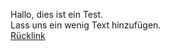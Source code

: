 Hallo, dies ist ein Test.  
Lass uns ein wenig Text hinzufügen.  
[Rücklink](https://ewildingli.github.io/Global-Instructor-Guidelines/index.html)
